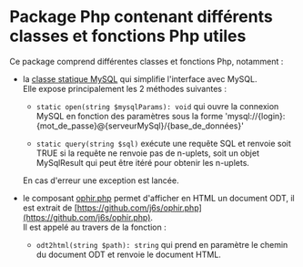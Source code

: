 # Package Php contenant différents classes et fonctions Php utiles

Ce package comprend différentes classes et fonctions Php, notamment :

  - la [classe statique MySQL](https://github.com/benoitdavidfr/phplib/blob/master/openmysql.inc.php)
    qui simplifie l'interface avec MySQL.  
    Elle expose principalement les 2 méthodes suivantes :
    
      - `static open(string $mysqlParams): void` qui ouvre la connexion MySQL en fonction des paramètres
        sous la forme 'mysql://{login}:{mot_de_passe}@{serveurMySql}/{base_de_données}'
        
      - `static query(string $sql)` exécute une requête SQL et renvoie soit TRUE si la requête ne renvoie pas
        de n-uplets, soit un objet MySqlResult qui peut être itéré pour obtenir les n-uplets.
        
    En cas d'erreur une exception est lancée.
    
  - le composant [ophir.php](https://github.com/benoitdavidfr/phplib/blob/master/ophir.php) permet d'afficher en HTML
    un document ODT,
    il est extrait de [https://github.com/j6s/ophir.php](https://github.com/j6s/ophir.php).  
    Il est appelé au travers de la fonction :
    
      - `odt2html(string $path): string` qui prend en paramètre le chemin du document ODT et renvoie le document HTML.
      
